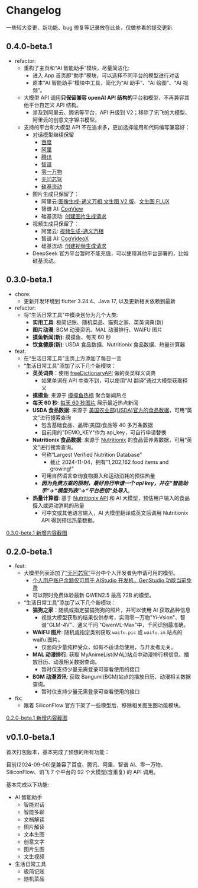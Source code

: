 # Changelog

一些较大变更、新功能、bug 修复等记录放在此处，仅做参看的提交更新.

## 0.4.0-beta.1

- refactor:
  - 重构了主页和“AI 智能助手”模块，尽量简洁化:
    - 进入 App 首页即“助手”模块，可以选择不同平台的模型进行对话
    - 原本“AI 智能助手”模块中工具，简化为“AI 助手”、“AI 绘图”、“AI 视频”。
  - 大模型 API 调用**只保留兼容 openAI API 结构的**平台和模型，不再兼容其他平台自定义 API 结构。
    - 涉及到阿里云、腾讯等平台，API 升级到 V2；移除了讯飞的大模型、阿里云的创意文字锦书模型。
  - 支持的平台和大模型 API 不在追求多，更加选择能用和代码编写兼容好：
    - 对话模型继续保留
      - [百度](https://cloud.baidu.com/doc/WENXINWORKSHOP/s/Fm2vrveyu)
      - [阿里](https://help.aliyun.com/zh/model-studio/developer-reference/compatibility-of-openai-with-dashscope)
      - [腾讯](https://console.cloud.tencent.com/hunyuan/start)
      - [智谱](https://open.bigmodel.cn/dev/api/normal-model/glm-4)
      - [零一万物](https://platform.lingyiwanwu.com/docs/api-reference)
      - [无问芯穹](https://docs.infini-ai.com/gen-studio/api/maas.html#/operations/chatCompletions)
      - [硅基流动](https://docs.siliconflow.cn/cn/api-reference/chat-completions/chat-completions)
    - 图片生成只保留了：
      - 阿里云:[图像生成-通义万相 文生图 V2 版](https://help.aliyun.com/zh/model-studio/developer-reference/text-to-image-v2-api-reference)、[文生图 FLUX](https://help.aliyun.com/zh/model-studio/developer-reference/flux/)
      - 智谱 AI: [CogView](https://open.bigmodel.cn/dev/api/image-model/cogview)
      - 硅基流动: [创建图片生成请求](https://docs.siliconflow.cn/cn/api-reference/images/images-generations)
    - 视频生成只保留了：
      - 阿里云: [视频生成-通义万相](https://help.aliyun.com/zh/model-studio/developer-reference/video-generation-wanx/)
      - 智谱 AI: [CogVideoX](https://open.bigmodel.cn/dev/api/videomodel/cogvideox)
      - 硅基流动: [创建视频生成请求](https://docs.siliconflow.cn/cn/api-reference/videos/videos_submit)
    - DeepSeek 官方平台暂时不能充值，可以使用其他平台部署的，比如硅基流动。

## 0.3.0-beta.1

- chore:
  - 更新开发环境到 flutter 3.24.4、Java 17, 以及更新相关依赖到最新
- refactor:
  - 将“生活日常工具”中模块划分为几个大类:
    - **实用工具**: 极简记账、随机菜品、猫狗之家、英英词典(新)
    - **图片动漫**: BGM 动漫资讯、MAL 动漫排行、WAIFU 图片
    - **摸鱼新闻(新)**: 摸摸鱼、每天 60 秒
    - **饮食健康(新)**: USDA 食品数据、Nutritionix 食品数据、热量计算器
- feat:
  - 在“生活日常工具”主页上方添加了每日一言
  - “生活日常工具”添加了以下几个新模块：
    - **英英词典**：使用 [freeDictionaryAPI](https://github.com/meetDeveloper/freeDictionaryAPI) 做的英英释义词典
      - 如果单词在 API 中查不到，可以使用“AI 翻译”通过大模型获取释义
    - **摸摸鱼**: 来源于 [摸摸鱼热榜](https://momoyu.cc/) 聚合新闻热点
    - **每天 60 秒**: [每天 60 秒图片](https://api.03c3.cn/api/zb) 展示最近热点新闻
    - **USDA 食品数据**: 来源于 [美国农业部(USDA)官方的食品数据](https://fdc.nal.usda.gov/api-guide.html)，可用“英文”进行搜索查询
      - 包含基础食品、品牌(美国)食品等 40 多万条数据
      - 目前用的"DEMO_KEY"作为 api_key，可自行申请替换
    - **Nutritionix 食品数据**: 来源于 [Nutritionix](https://www.nutritionix.com/business/api) 的食品营养素数据，可用“英文”进行搜索查询。
      - 号称“Largest Verified Nutrition Database”
        - 截止 2024-11-04，拥有“1,202,162 food items and growing!”
      - 可用自然语言查询食物摄入和运动消耗的预估热量
      - _**因为免费方案的限制，最好自行申请一个 api key，并在“智能助手”->“模型列表”->“平台密钥”处导入**_。
    - **热量计算器**: 基于 [Nutritionix API](https://www.nutritionix.com/business/api) 和 AI 大模型，预估用户输入的食品摄入或运动消耗的热量
      - 可中文或其他语言输入，AI 大模型翻译成英文后调用 Nutritionix API 得到预估热量数据。

[0.3.0-beta.1 新增内容截图](_doc/changelog_pics/0.3.0-beta.1新增内容截图.jpg)

## 0.2.0-beta.1

- feat:
  - 大模型列表添加了[“无问芯穹”](https://docs.infini-ai.com/gen-studio/models/supported-models.html)平台中个人开发者免申请可用的模型。
    - [个人用户账户余额仅可用于 AIStudio 开发机，GenStudio 功能当前免费](https://docs.infini-ai.com/support/)
    - 可以限时免费体验最新 QWEN2.5 最高 72B 的模型。
  - “生活日常工具”添加了以下几个新模块：
    - **猫狗之家**：随机或指定猫猫狗狗的照片，并可以使用 AI 获取品种信息
      - 视觉大模型获取的结果仅供参考，实测零一万物"Yi-Vsion"、智谱"GLM-4V"、通义千问 "QwenVL-Max"中，千问识别最准确。
    - **WAIFU 图片**: 随机或指定类别获取 `waifu.pic` 或 `waifu.im` 站点的 waifu 图片。
      - 仅面向少量纯粹受众，如有不适请勿使用，与开发者无关。
    - **MAL 动漫排行**: 获取 MyAnimeList(MAL)站点中动漫排行榜信息、播放日历、动漫相关数据查询。
      - 暂时仅支持少量无需登录可查看使用的接口
    - **BGM 动漫资讯**: 获取 Bangumi(BGM)站点的播放日历、动漫相关数据查询。
      - 暂时仅支持少量无需登录可查看使用的接口
- fix:
  - 跟着 SiliconFlow 官方下架了一些模型后，移除相关图生图功能模块。

[0.2.0-beta.1 新增内容截图](_doc/changelog_pics/0.2.0-beta.1新增内容截图.png)

## v0.1.0-beta.1

首次打包版本，基本完成了预想的所有功能：

目前(2024-09-06)是兼容了百度、腾讯、阿里、智谱 AI、零一万物、SiliconFlow、讯飞 7 个平台的 92 个大模型(含重复) 的 API 调用。

基本完成以下功能:

- AI 智能助手
  - 智能对话
  - 智能多聊
  - 文档解读
  - 图片解读
  - 文本生图
  - 创意文字
  - 图片生图
  - 文生视频
- 生活日常工具
  - 极简记账
  - 随机菜品
